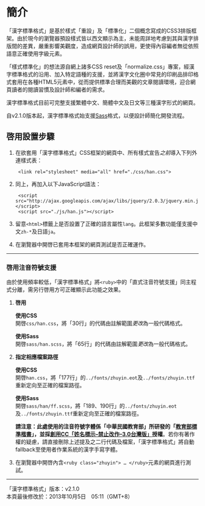 簡介
===


「漢字標準格式」是基於樣式「重設」及「標準化」二個概念寫成的CSS3排版框架。由於現今的瀏覽器預設樣式皆以西文顯示為主，未能周詳地考慮到其與漢字排版間的差異，嚴重影響美觀度，造成網頁設計師的誤用，更使得內容編者無從依照語意正確使用字級元素。

「樣式標準化」的想法源自網上諸多CSS reset及「normalize.css」專案，經漢字標準格式的沿用、加入特定語種的支援，並將漢字文化圈中常見的印刷品排印格式套用在各種HTML5元素中，從而提供標準合理而美觀的文章閱讀環境，迎合網頁讀者的閱讀習慣及設計師和編者的需求。

漢字標準格式目前可完整支援繁體中文、簡體中文及日文等三種漢字形式的網頁。

自v2.1.0版本起，漢字標準格式始支援[Sass]格式，以便設計師簡化開發流程。

[Sass]: http://sass-lang.com



啓用設置步驟
---

1. 在欲套用「漢字標準格式」CSS框架的網頁中、所有樣式宣告<wbr>*之前*<wbr>導入下列外連樣式表：

        <link rel="stylesheet" media="all" href="./css/han.css">

2. 同上，再加入以下JavaScript語法：

        <script src="http://ajax.googleapis.com/ajax/libs/jquery/2.0.3/jquery.min.js"></script>
        <script src="./js/han.js"></script>

3. 留意`<html>`標籤上是否設置了正確的語言屬性`lang`。此框架多數功能僅支援中文`zh-*`及日語`ja`。

4. 在瀏覽器中開啓已套用本框架的網頁測試是否正確運作。


***


### 啓用注音符號支援

由於使用頻率較低，「漢字標準格式」將`<ruby>`中的「直式注音符號支援」同主程式分離，需另行啓用方可正確顯示此功能之效果。

1.  <b>啓用</b>  

    <b>使用CSS</b>  
    開啓`css/han.css`，將「30行」的代碼由註解範圍*更改*為一般代碼格式。

    <b>使用Sass</b>  
    開啓`sass/han.scss`，將「65行」的代碼由註解範圍*更改*為一般代碼格式。


2.  <b>指定相應檔案路徑</b>

    <b>使用CSS</b>   
    開啓`han.css`，將「177行」的`../fonts/zhuyin.eot`及`../fonts/zhuyin.ttf`重新定向至正確的檔案路徑。

    <b>使用Sass</b>  
    開啓`sass/han/ff.scss`，將「189、190行」的`../fonts/zhuyin.eot`及`../fonts/zhuyin.ttf`重新定向至正確的檔案路徑。

    **請注意：**此處使用的注音符號字體係「中華民國教育部」所研發的「[教育部標準楷書][kai]」，並**採[創用CC「姓名標示–禁止改作–3.0台灣版」][cc]授權**。若你有著作權的疑慮，請直接刪除上述提及之二行代碼及檔案，「漢字標準格式」將自動fallback至使用者作業系統的漢字手寫字體。

3. 在瀏覽器中開啓內含`<ruby class="zhuyin"> … </ruby>`元素的網頁進行測試。


[kai]: http://www.edu.tw/treasure/filedown.aspx?Node=1123&Index=2&WID=c5ad5187-55ef-4811-8219-e946fe04f725
[cc]: http://creativecommons.org/licenses/by-nd/3.0/tw/


***


「漢字標準格式」版本：v2.1.0  
本頁最後修改於：2013年10月5日　05:11（GMT+8）





